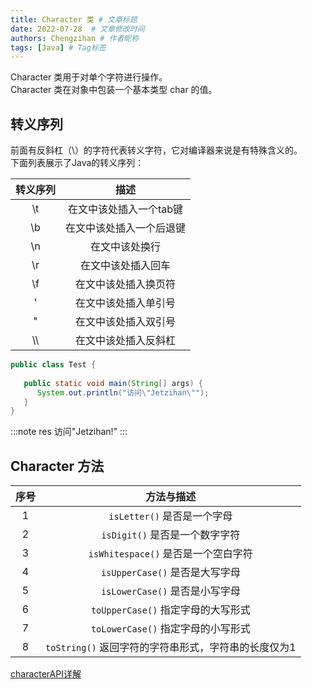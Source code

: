 ```yaml
---
title: Character 类 # 文章标题
date: 2022-07-28  # 文章修改时间
authors: Chengzihan # 作者昵称
tags: [Java] # Tag标签
---
```

Character 类用于对单个字符进行操作。  
Character 类在对象中包装一个基本类型 char 的值。  

## 转义序列

前面有反斜杠（\）的字符代表转义字符，它对编译器来说是有特殊含义的。  
下面列表展示了Java的转义序列：  

转义序列 |  描述
:--: | :--:
\t |  在文中该处插入一个tab键
\b |  在文中该处插入一个后退键
\n |  在文中该处换行
\r |  在文中该处插入回车
\f |  在文中该处插入换页符
\' |  在文中该处插入单引号
\" |  在文中该处插入双引号
\\\  | 在文中该处插入反斜杠

```java
public class Test {
 
   public static void main(String[] args) {
      System.out.println("访问\"Jetzihan\"");
   }
}
```

:::note res
访问"Jetzihan!"
:::

## Character 方法

序号 | 方法与描述
:--: | :--:
1 | `isLetter()` 是否是一个字母
2 | `isDigit()` 是否是一个数字字符
3 | `isWhitespace()` 是否是一个空白字符
4 | `isUpperCase()` 是否是大写字母
5 | `isLowerCase()` 是否是小写字母
6 | `toUpperCase()` 指定字母的大写形式
7 | `toLowerCase()` 指定字母的小写形式
8 | `toString()` 返回字符的字符串形式，字符串的长度仅为1

[characterAPI详解](https://www.runoob.com/java/java-character.html)
